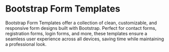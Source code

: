 # Bootstrap Form Templates
 Bootstrap Form Templates offer a collection of clean, customizable, and responsive form designs built with Bootstrap. Perfect for contact forms, registration forms, login forms, and more, these templates ensure a seamless user experience across all devices, saving time while maintaining a professional look.
